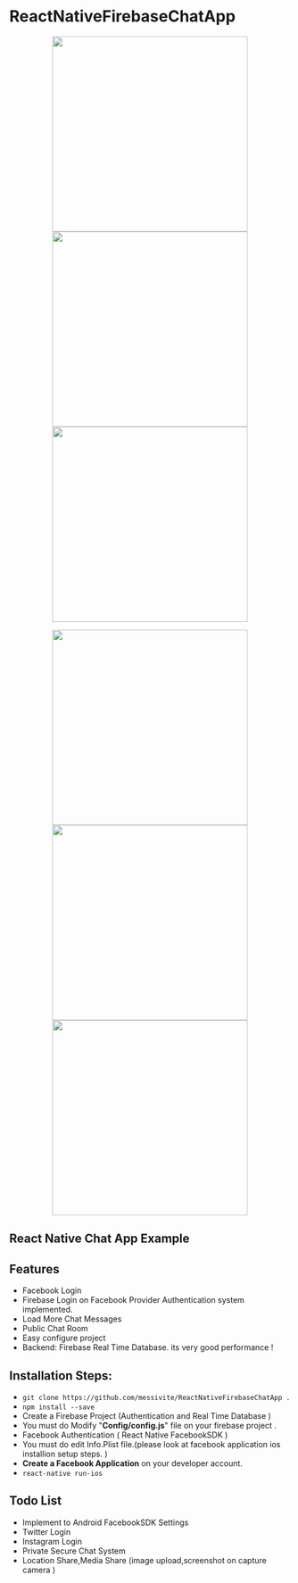 # ReactNativeFirebaseChatApp

<p align="center">
  <img src="https://i.imgur.com/JqdUyFk.png" width="350"/>
  <img src="https://i.imgur.com/OKjNFzV.png" width="350"/>
    <img src="https://i.imgur.com/xnbxqkl.png" width="350"/>
</p>
<p align="center">

  <img src="https://i.imgur.com/4X4wec8.png" width="350"/>
<img src="https://i.imgur.com/I2TNTEv.png" width="350"/>
<img src="https://i.imgur.com/P3smPHZ.png" width="350"/>


</p>

<p align="center">
<h2>React Native Chat App Example</h2>

<h2>Features</h2>

<ul>
<li>Facebook Login</li>
<li>Firebase Login on Facebook Provider Authentication system implemented.</li>
<li>Load More Chat Messages </li>
<li>Public Chat Room</li>
<li>Easy configure project </li>
<li>Backend: Firebase Real Time Database. its very good performance ! </li>

</ul>



<h2>Installation Steps:</h2>


<ul>
<li><code>git clone https://github.com/messivite/ReactNativeFirebaseChatApp .</code></li>
<li><code>npm install --save</code></li>

<li>Create a Firebase Project (Authentication and Real Time Database ) </li>
<li>You must do Modify "<strong>Config/config.js</strong>" file on your firebase project .  </li>

<li>Facebook Authentication ( React Native FacebookSDK )  </li>
<li>You must do edit Info.Plist file.(please look at facebook application ios installion setup steps. ) </li>
<li><strong>Create a Facebook Application</strong> on your developer account.</li>

<li><code>react-native run-ios</code></li>
</ul>


<h2>Todo List</h2>

<ul>
<li>Implement to Android FacebookSDK Settings</li>
<li>Twitter Login</li>
<li>Instagram Login</li>
<li>Private Secure Chat System </li>
<li>Location Share,Media Share (image upload,screenshot on capture camera )
</ul>


</p>
